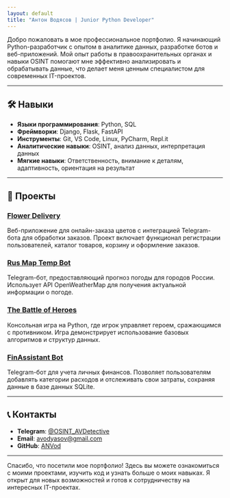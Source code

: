 ```yaml
---
layout: default
title: "Антон Водясов | Junior Python Developer"
---
```



Добро пожаловать в мое профессиональное портфолио. Я начинающий Python-разработчик с опытом в аналитике данных, разработке ботов и веб-приложений. Мой опыт работы в правоохранительных органах и навыки OSINT помогают мне эффективно анализировать и обрабатывать данные, что делает меня ценным специалистом для современных IT-проектов.

---

## 🛠️ Навыки

- **Языки программирования**: Python, SQL
- **Фреймворки**: Django, Flask, FastAPI
- **Инструменты**: Git, VS Code, Linux, PyCharm, Repl.it
- **Аналитические навыки**: OSINT, анализ данных, интерпретация данных
- **Мягкие навыки**: Ответственность, внимание к деталям, адаптивность, ориентация на результат

---

## 📂 Проекты

### [Flower Delivery](https://github.com/ANVod/flower_delivery)
Веб-приложение для онлайн-заказа цветов с интеграцией Telegram-бота для обработки заказов. Проект включает функционал регистрации пользователей, каталог товаров, корзину и оформление заказов.

### [Rus Map Temp Bot](https://github.com/ANVod/Rus_map_temp_bot)
Telegram-бот, предоставляющий прогноз погоды для городов России. Использует API OpenWeatherMap для получения актуальной информации о погоде.

### [The Battle of Heroes](https://github.com/ANVod/The-Battle-of-Heroes)
Консольная игра на Python, где игрок управляет героем, сражающимся с противником. Игра демонстрирует использование базовых алгоритмов и структур данных.

### [FinAssistant Bot](https://github.com/ANVod/FinAssistant_bot)
Telegram-бот для учета личных финансов. Позволяет пользователям добавлять категории расходов и отслеживать свои затраты, сохраняя данные в базе данных SQLite.

---

## 📞 Контакты

- **Telegram**: [@OSINT_AVDetective](https://t.me/OSINT_AVDetective)
- **Email**: [avodyasov@gmail.com](mailto:avodyasov@gmail.com)
- **GitHub**: [ANVod](https://github.com/ANVod)

---

Спасибо, что посетили мое портфолио! Здесь вы можете ознакомиться с моими проектами, изучить код и узнать больше о моих навыках. Я открыт для новых возможностей и готов к сотрудничеству на интересных IT-проектах.
